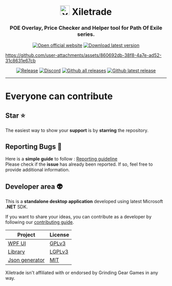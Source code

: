 <h1 align="center"><img src="https://i.imgur.com/dhWQgtY.png" width="30" height="30" alt="Xiletrade logo"> Xiletrade</h1>
<h3 align="center">POE Overlay, Price Checker and Helper tool for Path Of Exile series.  </h3>

<p align="center">
<a href="https://maxensas.github.io/xiletrade/">
<img src="https://github.com/user-attachments/assets/7e2ad410-7508-4348-b968-cc0dbbf5b10e" alt="Open official website"/></a>
<a href="https://github.com/maxensas/xiletrade/releases/latest/download/Xiletrade_win-x64.7z">
<img src="https://github.com/user-attachments/assets/c3664da6-b66b-49ef-b3c9-992ae7749dd7" alt="Download latest version"/></a>
<br/>
</p> 

https://github.com/user-attachments/assets/860692db-38f8-4a7e-ad52-31c8631e67cb  
 
<p align="center">
<a href="https://github.com/maxensas/xiletrade/releases/">
<img alt="Release" src="https://img.shields.io/github/release/maxensas/xiletrade.svg"/></a>
<a href="https://discord.gg/AXP5VntYgA">
<img alt="Discord" src="https://img.shields.io/static/v1?label=Join&message=Discord&color=7289da&logo=discord"/></a>
<a href="https://github.com/maxensas/xiletrade/releases/">
<img alt="Github all releases" src="https://img.shields.io/github/downloads/maxensas/xiletrade/total.svg"/></a>
<a href="https://GitHub.com/maxensas/xiletrade/releases/">
<img alt="Github latest release" src="https://img.shields.io/github/downloads/maxensas/xiletrade/latest/total.svg"/></a>
</p>

---
# Everyone can contribute
## Star :star:
The easiest way to show your **support** is by **starring** the repository.

## Reporting Bugs :bug:
Here is a **simple guide** to follow : [Reporting guideline](https://github.com/maxensas/xiletrade/issues/48)   
Please check if the **issue** has already been reported. If so, feel free to provide additional information.

## Developer area :alien:

This is a **standalone desktop application** developed using latest Microsoft **.NET** SDK.

If you want to share your ideas, you can contribute as a developer by following our [contributing guide](https://github.com/maxensas/xiletrade/blob/master/CONTRIBUTING.md).
 
| Project | License |
|---------|---------|
| [WPF UI](https://github.com/maxensas/xiletrade/tree/master/src/Xiletrade.UI.WPF) | [GPLv3](https://github.com/maxensas/xiletrade/blob/master/licenses/LICENSE_Xiletrade) |
| [Library](https://github.com/maxensas/xiletrade/tree/master/src/Xiletrade.Library) | [LGPLv3](https://github.com/maxensas/xiletrade/blob/master/licenses/LICENSE_XiletradeLibrary) |
| [Json generator](https://github.com/maxensas/xiletrade/tree/master/src/Xiletrade.Json) | [MIT](https://github.com/maxensas/xiletrade/blob/master/licenses/LICENSE_XiletradeJson) |

Xiletrade isn't affiliated with or endorsed by Grinding Gear Games in any way.<br>